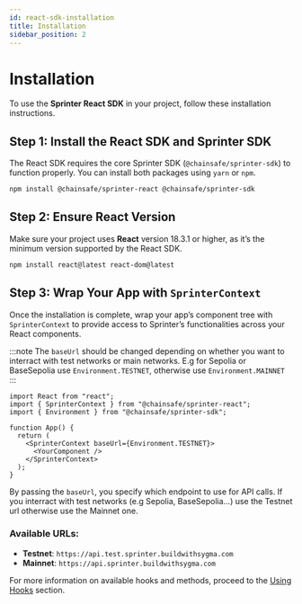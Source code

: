 ```yaml
---
id: react-sdk-installation
title: Installation
sidebar_position: 2
---
```


# Installation

To use the **Sprinter React SDK** in your project, follow these installation instructions.

## Step 1: Install the React SDK and Sprinter SDK

The React SDK requires the core Sprinter SDK (`@chainsafe/sprinter-sdk`) to function properly. You can install both packages using `yarn` or `npm`.

```bash npm2yarn
npm install @chainsafe/sprinter-react @chainsafe/sprinter-sdk
```

## Step 2: Ensure React Version

Make sure your project uses **React** version 18.3.1 or higher, as it’s the minimum version supported by the React SDK.

```bash npm2yarn
npm install react@latest react-dom@latest
```

## Step 3: Wrap Your App with `SprinterContext`

Once the installation is complete, wrap your app’s component tree with `SprinterContext` to provide access to Sprinter’s functionalities across your React components.

:::note
The `baseUrl` should be changed depending on whether you want to interract with test networks or main networks. E.g for Sepolia or BaseSepolia use `Environment.TESTNET`, otherwise use `Environment.MAINNET`
:::

```tsx
import React from "react";
import { SprinterContext } from "@chainsafe/sprinter-react";
import { Environment } from "@chainsafe/sprinter-sdk";

function App() {
  return (
    <SprinterContext baseUrl={Environment.TESTNET}>
      <YourComponent />
    </SprinterContext>
  );
}
```

By passing the `baseUrl`, you specify which endpoint to use for API calls. If you interract with test networks (e.g Sepolia, BaseSepolia...) use the Testnet url otherwise use the Mainnet one.

### Available URLs:

- **Testnet**: `https://api.test.sprinter.buildwithsygma.com`
- **Mainnet**: `https://api.sprinter.buildwithsygma.com`

For more information on available hooks and methods, proceed to the [Using Hooks](03-using-hooks.md) section.

